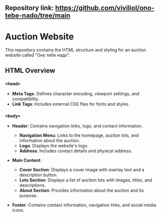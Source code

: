 ## Repository link: https://github.com/viviliol/ono-tebe-nado/tree/main

# Auction Website

This repository contains the HTML structure and styling for an auction website called "Оно тебе надо". 

## HTML Overview

### `<head>`

- **Meta Tags**: Defines character encoding, viewport settings, and compatibility.
- **Link Tags**: Includes external CSS files for fonts and styles.

### `<body>`

- **Header**: Contains navigation links, logo, and contact information.
  - **Navigation Menu**: Links to the homepage, auction lots, and information about the auction.
  - **Logo**: Displays the website's logo.
  - **Address**: Includes contact details and physical address.

- **Main Content**: 
  - **Cover Section**: Displays a cover image with overlay text and a description button.
  - **Lots Section**: Displays a list of auction lots with images, titles, and descriptions.
  - **About Section**: Provides information about the auction and its purpose.

- **Footer**: Contains contact information, navigation links, and social media icons.
